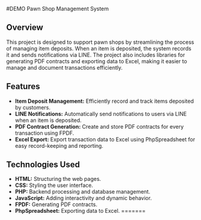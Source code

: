 #DEMO Pawn Shop Management System

## Overview
This project is designed to support pawn shops by streamlining the process of managing item deposits. When an item is deposited, the system records it and sends notifications via LINE. The project also includes libraries for generating PDF contracts and exporting data to Excel, making it easier to manage and document transactions efficiently.

## Features
- **Item Deposit Management:** Efficiently record and track items deposited by customers.
- **LINE Notifications:** Automatically send notifications to users via LINE when an item is deposited.
- **PDF Contract Generation:** Create and store PDF contracts for every transaction using FPDF.
- **Excel Export:** Export transaction data to Excel using PhpSpreadsheet for easy record-keeping and reporting.

## Technologies Used
- **HTML:** Structuring the web pages.
- **CSS:** Styling the user interface.
- **PHP:** Backend processing and database management.
- **JavaScript:** Adding interactivity and dynamic behavior.
- **FPDF:** Generating PDF contracts.
- **PhpSpreadsheet:** Exporting data to Excel.
=======
